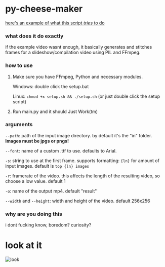 # py-cheese-maker
[here's an example of what this script *tries* to do](https://cdn.discordapp.com/attachments/285880764493725696/888102683456716820/top_5000_cheeses_1_1_1.mp4)

### what does it do exactly
if the example video wasnt enough, it basically generates and stitches frames for a slideshow/compilation video using PIL and FFmpeg.

### how to use
1. Make sure you have FFmpeg, Python and necessary modules.

   Windows: double click the setup.bat

   Linux: ``chmod +x setup.sh && ./setup.sh`` (or just double click the setup script)
2. Run main.py and it should Just Work(tm)

### arguments
``--path``: path of the input image directory. by default it's the "in" folder. **Images must be jpgs or pngs!**

``--font``: name of a custom .ttf to use. defaults to Arial.

``-s``: string to use at the first frame. supports formatting: ``{ln}`` for amount of input images. default is ``top {ln} images``

``-r``: framerate of the video. this affects the length of the resulting video, so choose a low value. default 1

``-o``: name of the output mp4. default "result"

``--width`` and ``--height``: width and height of the video. default 256x256
### why are you doing this
i dont fucking know, boredom? curiosity?

# look at it

![look](https://octodex.github.com/images/inflatocat.png)